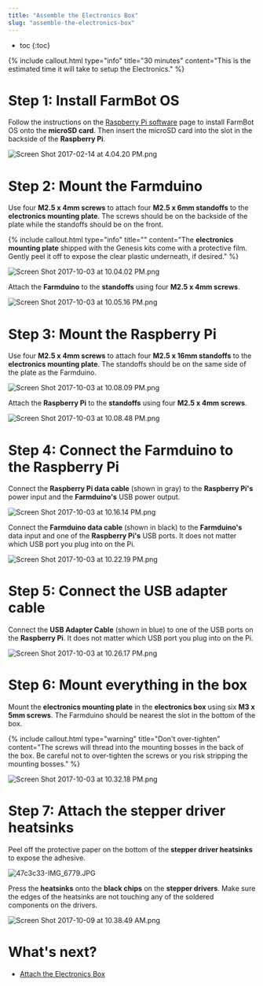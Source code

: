 ```yaml
---
title: "Assemble the Electronics Box"
slug: "assemble-the-electronics-box"
---
```


* toc
{:toc}


{%
include callout.html
type="info"
title="30 minutes"
content="This is the estimated time it will take to setup the Electronics."
%}

# Step 1: Install FarmBot OS
Follow the instructions on the [Raspberry Pi software](https://software.farm.bot) page to install FarmBot OS onto the **microSD card**. Then insert the microSD card into the slot in the backside of the **Raspberry Pi**.

![Screen Shot 2017-02-14 at 4.04.20 PM.png](Screen_Shot_2017-02-14_at_4.04.20_PM.png)

# Step 2: Mount the Farmduino
Use four **M2.5 x 4mm screws** to attach four **M2.5 x 6mm standoffs** to the **electronics mounting plate**. The screws should be on the backside of the plate while the standoffs should be on the front.

{%
include callout.html
type="info"
title=""
content="The **electronics mounting plate** shipped with the Genesis kits come with a protective film. Gently peel it off to expose the clear plastic underneath, if desired."
%}



![Screen Shot 2017-10-03 at 10.04.02 PM.png](Screen_Shot_2017-10-03_at_10.04.02_PM.png)

Attach the **Farmduino** to the **standoffs** using four **M2.5 x 4mm screws**.

![Screen Shot 2017-10-03 at 10.05.16 PM.png](Screen_Shot_2017-10-03_at_10.05.16_PM.png)

# Step 3: Mount the Raspberry Pi
Use four **M2.5 x 4mm screws** to attach four **M2.5 x 16mm standoffs** to the **electronics mounting plate**. The standoffs should be on the same side of the plate as the Farmduino.

![Screen Shot 2017-10-03 at 10.08.09 PM.png](Screen_Shot_2017-10-03_at_10.08.09_PM.png)

Attach the **Raspberry Pi** to the **standoffs** using four **M2.5 x 4mm screws**.

![Screen Shot 2017-10-03 at 10.08.48 PM.png](Screen_Shot_2017-10-03_at_10.08.48_PM.png)

# Step 4: Connect the Farmduino to the Raspberry Pi
Connect the **Raspberry Pi data cable** (shown in gray) to the **Raspberry Pi's** power input and the **Farmduino's** USB power output.

![Screen Shot 2017-10-03 at 10.16.14 PM.png](Screen_Shot_2017-10-03_at_10.16.14_PM.png)

Connect the **Farmduino data cable** (shown in black) to the **Farmduino's** data input and one of the **Raspberry Pi's** USB ports. It does not matter which USB port you plug into on the Pi.

![Screen Shot 2017-10-03 at 10.22.19 PM.png](Screen_Shot_2017-10-03_at_10.22.19_PM.png)

# Step 5: Connect the USB adapter cable
Connect the **USB Adapter Cable** (shown in blue) to one of the USB ports on the **Raspberry Pi**. It does not matter which USB port you plug into on the Pi.

![Screen Shot 2017-10-03 at 10.26.17 PM.png](Screen_Shot_2017-10-03_at_10.26.17_PM.png)

# Step 6: Mount everything in the box
Mount the **electronics mounting plate** in the **electronics box** using six **M3 x 5mm screws**. The Farmduino should be nearest the slot in the bottom of the box.

{%
include callout.html
type="warning"
title="Don't over-tighten"
content="The screws will thread into the mounting bosses in the back of the box. Be careful not to over-tighten the screws or you risk stripping the mounting bosses."
%}



![Screen Shot 2017-10-03 at 10.32.18 PM.png](Screen_Shot_2017-10-03_at_10.32.18_PM.png)

# Step 7: Attach the stepper driver heatsinks
Peel off the protective paper on the bottom of the **stepper driver heatsinks** to expose the adhesive.

![47c3c33-IMG_6779.JPG](IMG_6779.JPG)

Press the **heatsinks** onto the **black chips** on the **stepper drivers**. Make sure the edges of the heatsinks are not touching any of the soldered components on the drivers.

![Screen Shot 2017-10-09 at 10.38.49 AM.png](Screen_Shot_2017-10-09_at_10.38.49_AM.png)


# What's next?

 * [Attach the Electronics Box](../electronics/attach-the-electronics-box.md)
